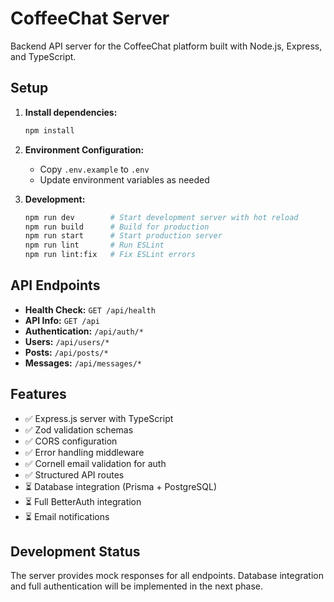 # CoffeeChat Server

Backend API server for the CoffeeChat platform built with Node.js, Express, and TypeScript.

## Setup

1. **Install dependencies:**
   ```bash
   npm install
   ```

2. **Environment Configuration:**
   - Copy `.env.example` to `.env`
   - Update environment variables as needed

3. **Development:**
   ```bash
   npm run dev        # Start development server with hot reload
   npm run build      # Build for production
   npm run start      # Start production server
   npm run lint       # Run ESLint
   npm run lint:fix   # Fix ESLint errors
   ```

## API Endpoints

- **Health Check:** `GET /api/health`
- **API Info:** `GET /api`
- **Authentication:** `/api/auth/*`
- **Users:** `/api/users/*`
- **Posts:** `/api/posts/*`
- **Messages:** `/api/messages/*`

## Features

- ✅ Express.js server with TypeScript
- ✅ Zod validation schemas
- ✅ CORS configuration
- ✅ Error handling middleware
- ✅ Cornell email validation for auth
- ✅ Structured API routes
- ⏳ Database integration (Prisma + PostgreSQL)
- ⏳ Full BetterAuth integration
- ⏳ Email notifications

## Development Status

The server provides mock responses for all endpoints. Database integration and full authentication will be implemented in the next phase.